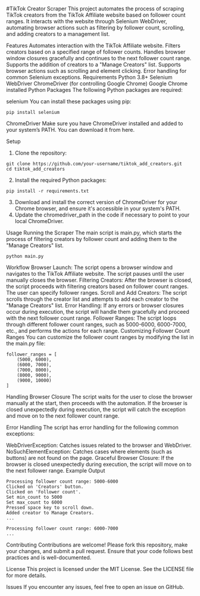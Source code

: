 #TikTok Creator Scraper
This project automates the process of scraping TikTok creators from the TikTok Affiliate website based on follower count ranges. It interacts with the website through Selenium WebDriver, automating browser actions such as filtering by follower count, scrolling, and adding creators to a management list.

Features
Automates interaction with the TikTok Affiliate website.
Filters creators based on a specified range of follower counts.
Handles browser window closures gracefully and continues to the next follower count range.
Supports the addition of creators to a "Manage Creators" list.
Supports browser actions such as scrolling and element clicking.
Error handling for common Selenium exceptions.
Requirements
Python 3.8+
Selenium WebDriver
ChromeDriver (for controlling Google Chrome)
Google Chrome installed
Python Packages
The following Python packages are required:

selenium
You can install these packages using pip:
```
pip install selenium
```
ChromeDriver
Make sure you have ChromeDriver installed and added to your system’s PATH. You can download it from here.

Setup
1. Clone the repository:
```
git clone https://github.com/your-username/tiktok_add_creators.git
cd tiktok_add_creators
```
2. Install the required Python packages:
```
pip install -r requirements.txt
```
3. Download and install the correct version of ChromeDriver for your Chrome browser, and ensure it's accessible in your system's PATH.
4. Update the chromedriver_path in the code if necessary to point to your local ChromeDriver.


Usage
Running the Scraper
The main script is main.py, which starts the process of filtering creators by follower count and adding them to the "Manage Creators" list.
```
python main.py
```
Workflow
Browser Launch: The script opens a browser window and navigates to the TikTok Affiliate website. The script pauses until the user manually closes the browser.
Filtering Creators: After the browser is closed, the script proceeds with filtering creators based on follower count ranges. The user can specify follower ranges.
Scroll and Add Creators: The script scrolls through the creator list and attempts to add each creator to the "Manage Creators" list.
Error Handling: If any errors or browser closures occur during execution, the script will handle them gracefully and proceed with the next follower count range.
Follower Ranges: The script loops through different follower count ranges, such as 5000-6000, 6000-7000, etc., and performs the actions for each range.
Customizing Follower Count Ranges
You can customize the follower count ranges by modifying the list in the main.py file:
```
follower_ranges = [
    (5000, 6000),
    (6000, 7000),
    (7000, 8000),
    (8000, 9000),
    (9000, 10000)
]
```
Handling Browser Closure
The script waits for the user to close the browser manually at the start, then proceeds with the automation. If the browser is closed unexpectedly during execution, the script will catch the exception and move on to the next follower count range.

Error Handling
The script has error handling for the following common exceptions:

WebDriverException: Catches issues related to the browser and WebDriver.
NoSuchElementException: Catches cases where elements (such as buttons) are not found on the page.
Graceful Browser Closure: If the browser is closed unexpectedly during execution, the script will move on to the next follower range.
Example Output
```
Processing follower count range: 5000-6000
Clicked on 'Creators' button.
Clicked on 'Follower count'.
Set min_count to 5000
Set max_count to 6000
Pressed space key to scroll down.
Added creator to Manage Creators.
...

Processing follower count range: 6000-7000
...
```
Contributing
Contributions are welcome! Please fork this repository, make your changes, and submit a pull request. Ensure that your code follows best practices and is well-documented.

License
This project is licensed under the MIT License. See the LICENSE file for more details.

Issues
If you encounter any issues, feel free to open an issue on GitHub.
